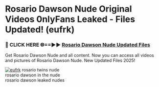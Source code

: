 # Rosario Dawson Nude Original Videos 0nlyFans Leaked - Files Updated! (eufrk)

<h3>🔴 CLICK HERE 🌐==►► <a href="https://tinyurl.com/4mcuefdz" rel="nofollow">Rosario Dawson Nude Updated Files</a></h3>

Get Rosario Dawson Nude and all content. Now you can access all videos and pictures of Rosario Dawson Nude. New Updated Files 2025!

[![eufrk](https://i.imgur.com/StAQSOY.gif)](https://tinyurl.com/4mcuefdz)
rosario twins nude<br>
rosario dawson in the nude<br>
rosario dawson leaked nudes